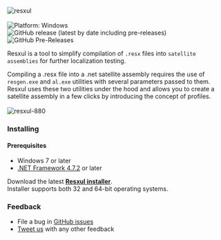 ![resxul](https://user-images.githubusercontent.com/2874236/71533599-b0bfe800-290a-11ea-8818-65ffdb72651d.png)
<br/>
<br/>
![Platform: Windows](https://img.shields.io/badge/platform-windows-brightgreen.svg)
![GitHub release (latest by date including pre-releases)](https://img.shields.io/github/v/release/paulem/resxul?include_prereleases)
![GitHub Pre-Releases](https://img.shields.io/github/downloads-pre/paulem/resxul/latest/total)

Resxul is a tool to simplify compilation of `.resx` files into `satellite assemblies` for further localization testing.

Compiling a .resx file into a .net satellite assembly requires the use of `resgen.exe` and `al.exe` utilities with several parameters passed to them. Resxul uses these two utilities under the hood and allows you to create a satellite assembly in a few clicks by introducing the concept of profiles.
<br/>
<br/>
![resxul-880](https://user-images.githubusercontent.com/2874236/71559020-49b94500-2a6a-11ea-982e-6c8e630e77cf.png)

### Installing

#### Prerequisites
* Windows 7 or later
* [.NET Framework 4.7.2](https://dotnet.microsoft.com/download/dotnet-framework) or later

Download the latest **[Resxul installer](https://github.com/paulem/resxul/releases/latest)**.<br/>
Installer supports both 32 and 64-bit operating systems.

### Feedback
* File a bug in [GitHub issues](https://github.com/paulem/resxul/issues)
* [Tweet us](https://twitter.com/7room) with any other feedback
